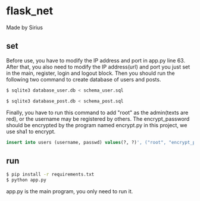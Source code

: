# flask_net

Made by Sirius

## set

Before use, you have to modify the IP address and port in app.py line 63. After that, you also need to modify the IP address(url) and port you just set in the main, register, login and logout block.
Then you should run the following two command to create database of users and posts.

```sh
$ sqlite3 database_user.db < schema_user.sql
```

```sh
$ sqlite3 database_post.db < schema_post.sql
```

Finally, you have to run this command to add "root" as the admin(texts are red), or the username may be registered by others. The encrypt_password should be encrypted by the program named encrypt.py in this project, we use sha1 to encrypt.

```sql
insert into users (username, passwd) values(?, ?)', ("root", "encrypt_password")
```

## run

```sh
$ pip install -r requirements.txt
$ python app.py
```

app.py is the main program, you only need to run it.

